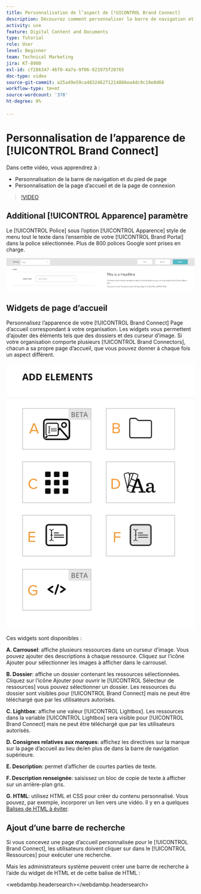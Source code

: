 ```yaml
---
title: Personnalisation de l’aspect de [!UICONTROL Brand Connect]
description: Découvrez comment personnaliser la barre de navigation et le pied de page, ainsi que la page d’accueil et la page de connexion dans [!UICONTROL Brand Connect] pour [!UICONTROL Gestion des actifs numériques Workfront].
activity: use
feature: Digital Content and Documents
type: Tutorial
role: User
level: Beginner
team: Technical Marketing
jira: KT-8980
exl-id: cf286347-46f0-4a7a-9f06-921975f28765
doc-type: video
source-git-commit: a25a49e59ca483246271214886ea4dc9c10e8d66
workflow-type: tm+mt
source-wordcount: '378'
ht-degree: 0%

---
```


# Personnalisation de l’apparence de [!UICONTROL Brand Connect]

Dans cette vidéo, vous apprendrez à :

* Personnalisation de la barre de navigation et du pied de page
* Personnalisation de la page d’accueil et de la page de connexion

>[!VIDEO](https://video.tv.adobe.com/v/335242/?quality=12&learn=on)

## Additional [!UICONTROL Apparence] paramètre

Le [!UICONTROL Police] sous l’option [!UICONTROL Apparence] style de menu tout le texte dans l’ensemble de votre [!UICONTROL Brand Portal] dans la police sélectionnée. Plus de 800 polices Google sont prises en charge.

![Le [!UICONTROL Police] sous l’option [!UICONTROL Apparence] style de menu pour [!UICONTROL Brand Portal]](assets/02-brand-connect-appearance-font.png)

## Widgets de page d’accueil

Personnalisez l’apparence de votre [!UICONTROL Brand Connect] Page d’accueil correspondant à votre organisation. Les widgets vous permettent d’ajouter des éléments tels que des dossiers et des curseur d’image. Si votre organisation comporte plusieurs [!UICONTROL Brand Connectors], chacun a sa propre page d’accueil, que vous pouvez donner à chaque fois un aspect différent.

![Capture d’écran des widgets disponibles pour votre [!UICONTROL Brand Connect] homepage](assets/03-brand-connect-home-page-widgets.png)

Ces widgets sont disponibles :

**A. Carrousel**: affiche plusieurs ressources dans un curseur d’image. Vous pouvez ajouter des descriptions à chaque ressource. Cliquez sur l’icône Ajouter pour sélectionner les images à afficher dans le carrousel.

**B. Dossier**: affiche un dossier contenant les ressources sélectionnées. Cliquez sur l’icône Ajouter pour ouvrir le [!UICONTROL Sélecteur de ressources] vous pouvez sélectionner un dossier. Les ressources du dossier sont visibles pour [!UICONTROL Brand Connect] mais ne peut être téléchargé que par les utilisateurs autorisés.

**C. Lightbox**: affiche une valeur [!UICONTROL Lightbox]. Les ressources dans la variable [!UICONTROL Lightbox] sera visible pour [!UICONTROL Brand Connect] mais ne peut être téléchargé que par les utilisateurs autorisés.

**D. Consignes relatives aux marques**: affichez les directives sur la marque sur la page d’accueil au lieu de/en plus de dans la barre de navigation supérieure.

**E. Description**: permet d’afficher de courtes parties de texte.

**F. Description renseignée**: saisissez un bloc de copie de texte à afficher sur un arrière-plan gris.

**G. HTML**: utilisez HTML et CSS pour créer du contenu personnalisé. Vous pouvez, par exemple, incorporer un lien vers une vidéo. Il y en a quelques [Balises de HTML à éviter](https://www.damsuccess.com/hc/en-us/articles/206170043-Brand-Connect-Admin-Guide#html).

## Ajout d’une barre de recherche

Si vous concevez une page d’accueil personnalisée pour le [!UICONTROL Brand Connect], les utilisateurs doivent cliquer sur dans le [!UICONTROL Ressources] pour exécuter une recherche.

Mais les administrateurs système peuvent créer une barre de recherche à l’aide du widget de HTML et de cette balise de HTML :

&lt;webdambp.headersearch>&lt;/webdambp.headersearch>

